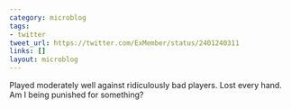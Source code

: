 ```yaml
---
category: microblog
tags:
- twitter
tweet_url: https://twitter.com/ExMember/status/2401240311
links: []
layout: microblog
---
```

Played moderately well against ridiculously bad players. Lost every hand. Am I being punished for something?
